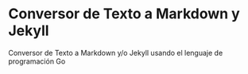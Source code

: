 # Conversor de Texto a Markdown y Jekyll
Conversor de Texto a Markdown y/o Jekyll usando el lenguaje de programación Go
